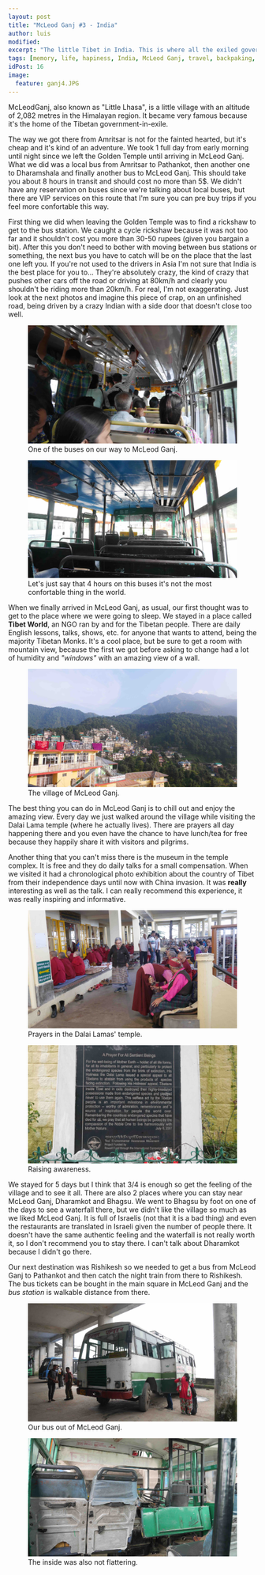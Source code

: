 ```yaml
---
layout: post
title: "McLeod Ganj #3 - India"
author: luis
modified:
excerpt: "The little Tibet in India. This is where all the exiled government of Tibet resides, including the mighty Dalai Lama."
tags: [memory, life, hapiness, India, McLeod Ganj, travel, backpaking, budget, asia]
idPost: 16
image:
  feature: ganj4.JPG
---
```


McLeodGanj, also known as "Little Lhasa", is a little village with an altitude of 2,082 metres in the Himalayan region. It became very famous because it's the home of the Tibetan government-in-exile.

The way we got there from Amritsar is not for the fainted hearted, but it's cheap and it's kind of an adventure. We took 1 full day from early morning until night since we left the Golden Temple until arriving in McLeod Ganj. What we did was a local bus from Amritsar to Pathankot, then another one to Dharamshala and finally another bus to McLeod Ganj. This should take you about 8 hours in transit and should cost no more than 5$. We didn't have any reservation on buses since we're talking about local buses, but there are VIP services on this route that I'm sure you can pre buy trips if you feel more confortable this way.

First thing we did when leaving the Golden Temple was to find a rickshaw to get to the bus station. We caught a cycle rickshaw because it was not too far and it shouldn't cost you more than 30-50 rupees (given you bargain a bit). After this you don't need to bother with moving between bus stations or something, the next bus you have to catch will be on the place that the last one left you. If you're not used to the drivers in Asia I'm not sure that India is the best place for you to... They're absolutely crazy, the kind of crazy that pushes other cars off the road or driving at 80km/h and clearly you shouldn't be riding more than 20km/h. For real, I'm not exaggerating. Just look at the next photos and imagine this piece of crap, on an unfinished road, being driven by a crazy Indian with a side door that doesn't close too well.


<figure>
	<a href="../images/india/McLeod/bus1.JPG"><img src="../images/india/McLeod/bus1.JPG"></a>
	<figcaption>One of the buses on our way to McLeod Ganj.</figcaption>
</figure>

<figure>
	<a href="../images/india/McLeod/bus2.JPG"><img src="../images/india/McLeod/bus2.JPG"></a>
	<figcaption>Let's just say that 4 hours on this buses it's not the most confortable thing in the world.</figcaption>
</figure>

When we finally arrived in McLeod Ganj, as usual, our first thought was to get to the place where we were going to sleep. We stayed in a place called <b>Tibet World</b>, an NGO ran by and for the Tibetan people. There are daily English lessons, talks, shows, etc. for anyone that wants to attend, being the majority Tibetan Monks. It's a cool place, but be sure to get a room with mountain view, because the first we got before asking to change had a lot of humidity and <i>"windows"</i> with an amazing view of a wall.

<figure>
	<a href="../images/india/McLeod/ganj3.JPG"><img src="../images/india/McLeod/ganj3.JPG"></a>
	<figcaption>The village of McLeod Ganj.</figcaption>
</figure>

The best thing you can do in McLeod Ganj is to chill out and enjoy the amazing view. Every day we just walked around the village while visiting the Dalai Lama temple (where he actually lives). There are prayers all day happening there and you even have the chance to have lunch/tea for free because they happily share it with visitors and pilgrims.

Another thing that you can't miss there is the museum in the temple complex. It is free and they do daily talks for a small compensation. When we visited it had a chronological photo exhibition about the country of Tibet from their independence days until now with China invasion. It was <b>really</b> interesting as well as the talk. I can really recommend this experience, it was really inspiring and informative.

<figure>
	<a href="../images/india/McLeod/ganj1.JPG"><img src="../images/india/McLeod/ganj1.JPG"></a>
	<figcaption>Prayers in the Dalai Lamas' temple.</figcaption>
</figure>

<figure>
	<a href="../images/india/McLeod/ganj2.JPG"><img src="../images/india/McLeod/ganj2.JPG"></a>
	<figcaption>Raising awareness.</figcaption>
</figure>

We stayed for 5 days but I think that 3/4 is enough so get the feeling of the village and to see it all. There are also 2 places where you can stay near McLeod Ganj, Dharamkot and Bhagsu. We went to Bhagsu by foot on one of the days to see a waterfall there, but we didn't like the village so much as we liked McLeod Ganj. It is full of Israelis (not that it is a bad thing) and even the restaurants are translated in Israeli given the number of people there. It doesn't have the same authentic feeling and the waterfall is not really worth it, so I don't recommend you to stay there. I can't talk about Dharamkot because I didn't go there.

Our next destination was Rishikesh so we needed to get a bus from McLeod Ganj to Pathankot and then catch the night train from there to Rishikesh. The bus tickets can be bought in the main square in McLeod Ganj and the <i>bus station</i> is walkable distance from there.

<figure>
	<a href="../images/india/McLeod/ganj5.JPG"><img src="../images/india/McLeod/ganj5.JPG"></a>
	<figcaption>Our bus out of McLeod Ganj.</figcaption>
</figure>

<figure>
	<a href="../images/india/McLeod/ganj6.JPG"><img src="../images/india/McLeod/ganj6.JPG"></a>
	<figcaption>The inside was also not flattering.</figcaption>
</figure>